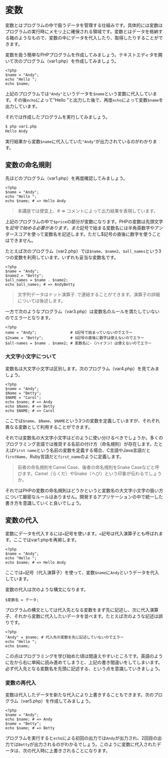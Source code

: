 # 変数

変数とはプログラムの中で扱うデータを管理する仕組みです。具体的には変数はプログラムの実行時にメモリ上に確保される領域です。変数とはデータを格納する箱のようなもので、変数の中にデータを代入したり、取得したりすることができます。

変数を扱う簡単なPHPプログラムを作成してみましょう。テキストエディタを開いて次のプログラム（var1.php）を作成してみましょう。

```
<?php
$name = "Andy";
echo "Hello ";
echo $name;
```

上記のプログラムでは`"Andy"`というデータを`$name`という変数に代入しています。その後`echo`によって"Hello "と出力した後で、再度`echo`によって変数`$name`を出力しています。

それでは作成したプログラムを実行してみましょう。

```sh
$ php var1.php
Hello Andy
```

実行結果から変数`$name`に代入していた`"Andy"`が出力されているのがわかります。


## 変数の命名規則

先ほどのプログラム（var1.php）を再度確認してみましょう。

```
<?php
$name = "Andy";
echo "Hello ";
echo $name; # => Hello Andy
```

> 本講座では便宜上、# => コメントによって出力結果を表現しています。

上記のプログラムの中で`$price`の部分が変数になります。PHPの変数は先頭文字を$記号で始める必要があります。また$記号で始まる変数名には半角英数字やアンダースコアを使って変数名を記述します。ただし$記号の直後に数字を使うことはできません。

たとえば次のプログラム（var2.php）では`$name`、`$name2`、`$all_names`という3つの変数を利用しています。いずれも妥当な変数名です。

```
<?php
$name = "Andy";
$name2 = "Betty";
$all_names = $name . $name2;
echo $all_names; # => AndyBetty
```

> 文字列データはドット演算子`.`で連結することができます。演算子の詳細については後述します。

一方で次のようなプログラム（var3.php）は変数名のルールを満たしていないのでエラーとなります。

```
<?php
name = "Andy";               # $記号で始まっていないのでエラー
$2name = "Betty";            # $記号の直後に数字は使えないのでエラー
$all-names = $name . $name2; # 変数名に-（ハイフン）は使えないのでエラー
```

### 大文字小文字について

変数名は大文字小文字は区別します。次のプログラム（var4.php）を見てみましょう。

```
<?php
$name = "Andy";
$Name = "Betty";
$NAME = "Carol";
echo $name; # => Andy
echo $Name; # => Betty
echo $NAME; # => Carol
```

ここでは`$name`、`$Name`、`$NAME`という3つの変数を定義していますが、それぞれ異なる変数として利用することができます。

それでは変数名の大文字小文字はどのように使い分けるべきでしょうか。多くのプログラミング言語では推奨する名前の付け方（命名規則）が存在します。たとえば`First name`という名前の変数を定義する場合、C言語やJava言語だと`firstName`、Ruby言語だと`first_name`のように定義します。

> 前者の命名規則をCamel Case、後者の命名規則をSnake Caseなどと呼びます。Camel（らくだ）やSnake（へび）という印象が伝わるでしょうか。

それではPHPの変数の命名規則はどうかというと変数名の大文字小文字の扱い方について厳密なルールはありません。開発するアプリケーションの中で統一した書き方を意識していくと良いでしょう。

## 変数の代入

変数にデータを代入するには`=`記号を使います。`=`記号は代入演算子とも呼ばれます。ここではvar1.phpを再掲します。

```
<?php
$name = "Andy";
echo "Hello ";
echo $name; # => Hello Andy
```

ここでは`=`記号（代入演算子）を使って、変数`$name`に`Andy`というデータを代入しています。

変数の代入は次のような構文になります。

```
$変数名 = データ;
```

プログラムの構文としては代入先となる変数をまず先に記述し、次に代入演算子、それから変数に代入したいデータを並べます。たとえば次のような記述は誤りです。

```
<?php
"Andy" = $name; # 代入先の変数を先に記述していないのでエラー
echo "Hello ";
echo $name;
```

この点はプログラミングを学び始めた頃は間違えやすいところです。英語のように左から右に単純に読み進めてしまうと、上記の書き間違いをしてしまいます。必ず代入先となる変数名を先頭に記述する、という点を意識していきましょう。

### 変数の再代入

変数は代入したデータを新たな代入により上書きすることもできます。次のプログラム（var5.php）を作成してみましょう。

```
<?php
$name = "Andy";
echo $name; # => Andy
$name = "Betty";
echo $name; # => Betty
```

プログラムを実行すると`echo`による初回の出力では`Andy`が出力され、2回目の出力では`Betty`が出力されるのがわかるでしょう。このように変数に代入されたデータは、次の代入時に上書きされることになります。


